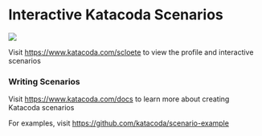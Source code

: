 # Interactive Katacoda Scenarios

[![](http://shields.katacoda.com/katacoda/scloete/count.svg)](https://www.katacoda.com/scloete "Get your profile on Katacoda.com")

Visit https://www.katacoda.com/scloete to view the profile and interactive scenarios

### Writing Scenarios
Visit https://www.katacoda.com/docs to learn more about creating Katacoda scenarios

For examples, visit https://github.com/katacoda/scenario-example
